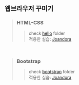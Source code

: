 ## 웹브라우저 꾸미기
> ### HTML-CSS 
>> check [hello](https://github.com/praybe/HTML-CSS-Bootstrap/tree/main/hello) folder <br>
>>적용한 실습:  [Joandora](https://github.com/praybe/Project1_Joandora.git) 
<br/>

> ### Bootstrap
>> check [bootstrap](https://github.com/praybe/HTML-CSS-Bootstrap/tree/main/bootstrap) folder<br>
>>적용한 실습:  [Joandora](https://github.com/praybe/Project1_Joandora.git) 
<br/>
